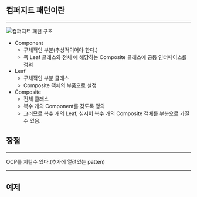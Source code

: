 ## 컴퍼지트 패턴이란

---

![컴퍼지트 패턴 구조](https://s3-us-west-2.amazonaws.com/secure.notion-static.com/fc702ee0-0060-4fe7-9241-e4017b052c0f/Untitled.png)

- Component
    - 구체적인 부분(추상적이어야 한다.)
    - 즉 Leaf 클래스와 전체 에 해당하는 Composite 클래스에 공통 인터페이스를 정의
- Leaf
    - 구체적인 부분 클래스
    - Composite 객체의 부품으로 설정
- Composite
    - 전체 클래스
    - 복수 개의 Component를 갖도록 정의
    - 그러므로 복수 개의 Leaf, 심지어 복수 개의 Composite 객체를 부분으로 가질 수 있음.

## 장점

---

OCP를 지킬수 있다.(추가에 열려있는 patten)

---

## 예제